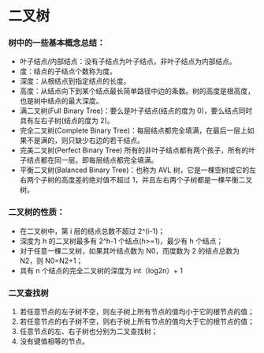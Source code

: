 # 二叉树

### 树中的一些基本概念总结：

* 叶子结点/内部结点：没有子结点为叶子结点，非叶子结点为内部结点。
* 度：结点的子结点个数称为度。
* 深度：从根结点到指定结点的长度。
* 高度：从结点向下到某个结点最长简单路径中边的条数。树的高度是根高度，也是树中结点的最大深度。
* 满二叉树(Full Binary Tree)：要么是叶子结点(结点的度为 0)，要么结点同时具有左右子树(结点的度为 2)。
* 完全二叉树(Complete Binary Tree)：每层结点都完全填满，在最后一层上如果不是满的，则只缺少右边的若干结点。
* 完美二叉树(Perfect Binary Tree)
  所有的非叶子结点都有两个孩子，所有的叶子结点都在同一层。即每层结点都完全填满。
* 平衡二叉树(Balanced Binary Tree)：也称为 AVL 树，它是一棵空树或它的左右两个子树的高度差的绝对值不超过 1，并且左右两个子树都是一棵平衡二叉树。

### 二叉树的性质：

* 在二叉树中，第 i 层的结点总数不超过 2^(i-1)；
* 深度为 h 的二叉树最多有 2^h-1 个结点(h>=1)，最少有 h 个结点；
* 对于任意一棵二叉树，如果其叶结点数为 N0，而度数为 2 的结点总数为 N2，则 N0=N2+1；
* 具有 n 个结点的完全二叉树的深度为 int（log2n）+ 1

### 二叉查找树

1. 若任意节点的左子树不空，则左子树上所有节点的值均小于它的根节点的值；
2. 若任意节点的右子树不空，则右子树上所有节点的值均大于它的根节点的值；
3. 任意节点的左、右子树也分别为二叉查找树；
4. 没有键值相等的节点。
